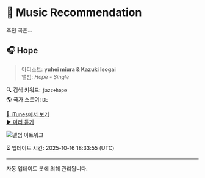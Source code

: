 
# 🎵 Music Recommendation

추천 곡은...

## 🎧 Hope  
> 아티스트: **yuhei miura & Kazuki Isogai**  
> 앨범: _Hope - Single_  

🔍 검색 키워드: `jazz+hope`  
🌎 국가 스토어: `DE`

[🔗 iTunes에서 보기](https://music.apple.com/de/album/hope/1545225336?i=1545225344&uo=4)  
[▶️ 미리 듣기](https://audio-ssl.itunes.apple.com/itunes-assets/AudioPreview125/v4/ce/81/d9/ce81d91c-1d80-b709-e966-1a4ea6545b0c/mzaf_12472875205390009196.plus.aac.p.m4a)

![앨범 아트워크](https://is1-ssl.mzstatic.com/image/thumb/Music124/v4/c8/ab/b6/c8abb6f1-7eb2-8ee6-7301-658156bd6d35/artwork.jpg/100x100bb.jpg)

⏳ 업데이트 시간: 2025-10-16 18:33:55 (UTC)

---
자동 업데이트 봇에 의해 관리됩니다.
